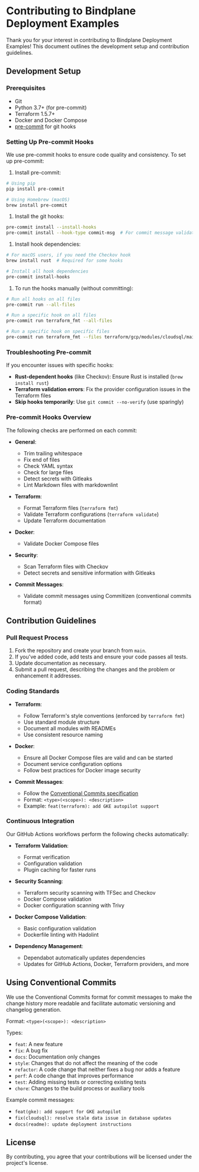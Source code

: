 # Contributing to Bindplane Deployment Examples

Thank you for your interest in contributing to Bindplane Deployment Examples!
This document outlines the development setup and contribution guidelines.

## Development Setup

### Prerequisites

- Git
- Python 3.7+ (for pre-commit)
- Terraform 1.5.7+
- Docker and Docker Compose
- [pre-commit](https://pre-commit.com/) for git hooks

### Setting Up Pre-commit Hooks

We use pre-commit hooks to ensure code quality and consistency. To set up pre-commit:

1. Install pre-commit:

```bash
# Using pip
pip install pre-commit

# Using Homebrew (macOS)
brew install pre-commit
```

1. Install the git hooks:

```bash
pre-commit install --install-hooks
pre-commit install --hook-type commit-msg  # For commit message validation
```

1. Install hook dependencies:

```bash
# For macOS users, if you need the Checkov hook
brew install rust  # Required for some hooks

# Install all hook dependencies
pre-commit install-hooks
```

1. To run the hooks manually (without committing):

```bash
# Run all hooks on all files
pre-commit run --all-files

# Run a specific hook on all files
pre-commit run terraform_fmt --all-files

# Run a specific hook on specific files
pre-commit run terraform_fmt --files terraform/gcp/modules/cloudsql/main.tf
```

### Troubleshooting Pre-commit

If you encounter issues with specific hooks:

- **Rust-dependent hooks** (like Checkov): Ensure Rust is installed (`brew install rust`)
- **Terraform validation errors**: Fix the provider configuration issues in the Terraform files
- **Skip hooks temporarily**: Use `git commit --no-verify` (use sparingly)

### Pre-commit Hooks Overview

The following checks are performed on each commit:

- **General**:

  - Trim trailing whitespace
  - Fix end of files
  - Check YAML syntax
  - Check for large files
  - Detect secrets with Gitleaks
  - Lint Markdown files with markdownlint

- **Terraform**:

  - Format Terraform files (`terraform fmt`)
  - Validate Terraform configurations (`terraform validate`)
  - Update Terraform documentation

- **Docker**:

  - Validate Docker Compose files

- **Security**:

  - Scan Terraform files with Checkov
  - Detect secrets and sensitive information with Gitleaks

- **Commit Messages**:
  - Validate commit messages using Commitizen (conventional commits format)

## Contribution Guidelines

### Pull Request Process

1. Fork the repository and create your branch from `main`.
2. If you've added code, add tests and ensure your code passes all tests.
3. Update documentation as necessary.
4. Submit a pull request, describing the changes and the problem or enhancement it addresses.

### Coding Standards

- **Terraform**:

  - Follow Terraform's style conventions (enforced by `terraform fmt`)
  - Use standard module structure
  - Document all modules with READMEs
  - Use consistent resource naming

- **Docker**:

  - Ensure all Docker Compose files are valid and can be started
  - Document service configuration options
  - Follow best practices for Docker image security

- **Commit Messages**:
  - Follow the [Conventional Commits specification](https://www.conventionalcommits.org/)
  - Format: `<type>(<scope>): <description>`
  - Example: `feat(terraform): add GKE autopilot support`

### Continuous Integration

Our GitHub Actions workflows perform the following checks automatically:

- **Terraform Validation**:

  - Format verification
  - Configuration validation
  - Plugin caching for faster runs

- **Security Scanning**:

  - Terraform security scanning with TFSec and Checkov
  - Docker Compose validation
  - Docker configuration scanning with Trivy

- **Docker Compose Validation**:

  - Basic configuration validation
  - Dockerfile linting with Hadolint

- **Dependency Management**:
  - Dependabot automatically updates dependencies
  - Updates for GitHub Actions, Docker, Terraform providers, and more

## Using Conventional Commits

We use the Conventional Commits format for commit messages to make the change
history more readable and facilitate automatic versioning and changelog generation.

Format: `<type>(<scope>): <description>`

Types:

- `feat`: A new feature
- `fix`: A bug fix
- `docs`: Documentation only changes
- `style`: Changes that do not affect the meaning of the code
- `refactor`: A code change that neither fixes a bug nor adds a feature
- `perf`: A code change that improves performance
- `test`: Adding missing tests or correcting existing tests
- `chore`: Changes to the build process or auxiliary tools

Example commit messages:

- `feat(gke): add support for GKE autopilot`
- `fix(cloudsql): resolve stale data issue in database updates`
- `docs(readme): update deployment instructions`

## License

By contributing, you agree that your contributions will be licensed under the project's license.
